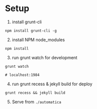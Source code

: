 # Setup

1. install grunt-cli

```
npm install grunt-cli -g
```

2. install NPM node_modules

```
npm install
```

3. run grunt watch for development

```
grunt watch

# localhost:1984
```

4. run grunt recess & jekyll build for deploy

```
grunt recess && jekyll build
```

5. Serve from `./automatica`
